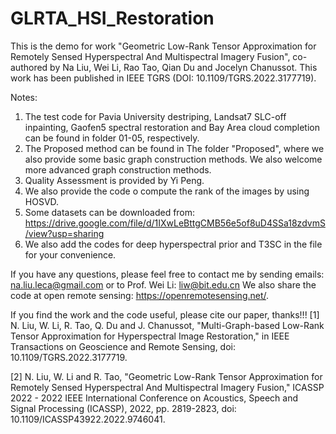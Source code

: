 # GLRTA_HSI_Restoration

This is the demo for work "Geometric Low-Rank Tensor Approximation for Remotely Sensed Hyperspectral And Multispectral Imagery Fusion", co-authored by Na Liu, Wei Li, Rao Tao, Qian Du and Jocelyn Chanussot. This work has been published in IEEE TGRS (DOI: 10.1109/TGRS.2022.3177719).

Notes:
1) The test code for Pavia University destriping, Landsat7 SLC-off inpainting, Gaofen5 spectral restoration and Bay Area cloud completion can be found in folder 01-05, respectively.
2) The Proposed method can be found in The folder "Proposed", where we also provide some basic graph construction methods. We also welcome more advanced graph construction methods.
3) Quality Assessment is provided by Yi Peng.
4) We also provide the code o compute the rank of the images by using HOSVD.
5) Some datasets can be downloaded from: https://drive.google.com/file/d/1IXwLeBttgCMB56e5of8uD4SSa18zdvmS/view?usp=sharing
6) We also add the codes for deep hyperspectral prior and T3SC in the file for your convenience.

If you have any questions, please feel free to contact me by sending emails: na.liu.leca@gmail.com or to Prof. Wei Li: liw@bit.edu.cn
We also share the code at open remote sensing: https://openremotesensing.net/.

If you find the work and the code useful, please cite our paper, thanks!!!
[1] N. Liu, W. Li, R. Tao, Q. Du and J. Chanussot, "Multi-Graph-based Low-Rank Tensor Approximation for Hyperspectral Image Restoration," in IEEE Transactions on Geoscience and Remote Sensing, doi: 10.1109/TGRS.2022.3177719.

[2] N. Liu, W. Li and R. Tao, "Geometric Low-Rank Tensor Approximation for Remotely Sensed Hyperspectral And Multispectral Imagery Fusion," ICASSP 2022 - 2022 IEEE International Conference on Acoustics, Speech and Signal Processing (ICASSP), 2022, pp. 2819-2823, doi: 10.1109/ICASSP43922.2022.9746041.
